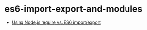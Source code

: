# es6-import-export-and-modules
- [Using Node.js require vs. ES6 import/export](https://stackoverflow.com/questions/31354559/using-node-js-require-vs-es6-import-export)
